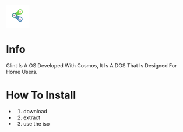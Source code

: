 ![Gordae Logo](/images/logo.png)

# Info

Glint Is A OS Developed With Cosmos, It Is A DOS That Is Designed For Home Users.

# How To Install

* 1) download
* 2) extract
* 3) use the iso
